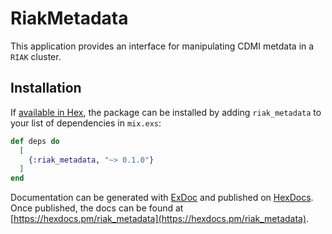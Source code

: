 # RiakMetadata

This application provides an interface for manipulating CDMI metdata in a `RIAK`
cluster.

## Installation

If [available in Hex](https://hex.pm/docs/publish), the package can be installed
by adding `riak_metadata` to your list of dependencies in `mix.exs`:

```elixir
def deps do
  [
    {:riak_metadata, "~> 0.1.0"}
  ]
end
```

Documentation can be generated with [ExDoc](https://github.com/elixir-lang/ex_doc)
and published on [HexDocs](https://hexdocs.pm). Once published, the docs can
be found at [https://hexdocs.pm/riak_metadata](https://hexdocs.pm/riak_metadata).
